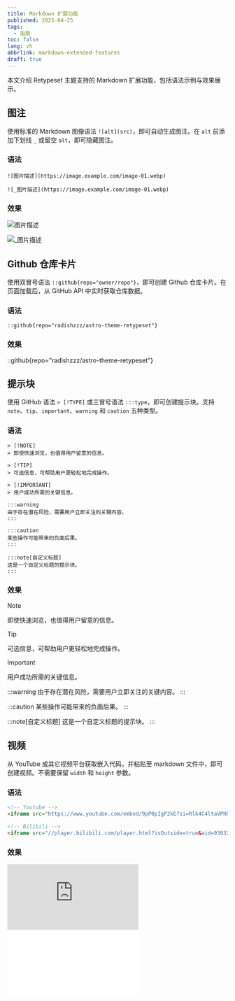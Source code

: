 ```yaml
---
title: Markdown 扩展功能
published: 2025-04-25
tags:
  - 指南
toc: false
lang: zh
abbrlink: markdown-extended-features
draft: true
---
```


本文介绍 Retypeset 主题支持的 Markdown 扩展功能，包括语法示例与效果展示。

## 图注

使用标准的 Markdown 图像语法 `![alt](src)`，即可自动生成图注。在 `alt` 前添加下划线 `_` 或留空 `alt`，即可隐藏图注。

### 语法

```
![图片描述](https://image.example.com/image-01.webp)

![_图片描述](https://image.example.com/image-01.webp)
```

### 效果

![图片描述](https://image.radishzz.cc/image/gallery/06.webp)

![_图片描述](https://image.radishzz.cc/image/gallery/06.webp)

## Github 仓库卡片

使用双冒号语法 `::github{repo="owner/repo"}`，即可创建 Github 仓库卡片。在页面加载后，从 GitHub API 中实时获取仓库数据。

### 语法

```
::github{repo="radishzzz/astro-theme-retypeset"}
```

### 效果

::github{repo="radishzzz/astro-theme-retypeset"}

## 提示块

使用 GitHub 语法 `> [!TYPE]` 或三冒号语法 `:::type`，即可创建提示块。支持 `note`、`tip`、`important`、`warning` 和 `caution` 五种类型。

### 语法

```
> [!NOTE]
> 即使快速浏览，也值得用户留意的信息。

> [!TIP]
> 可选信息，可帮助用户更轻松地完成操作。

> [!IMPORTANT]
> 用户成功所需的关键信息。

:::warning
由于存在潜在风险，需要用户立即关注的关键内容。
:::

:::caution
某些操作可能带来的负面后果。
:::

:::note[自定义标题]
这是一个自定义标题的提示块。
:::
```

### 效果

> [!NOTE]
> 即使快速浏览，也值得用户留意的信息。

> [!TIP]
> 可选信息，可帮助用户更轻松地完成操作。

> [!IMPORTANT]
> 用户成功所需的关键信息。

:::warning
由于存在潜在风险，需要用户立即关注的关键内容。
:::

:::caution
某些操作可能带来的负面后果。
:::

:::note[自定义标题]
这是一个自定义标题的提示块。
:::

## 视频

从 YouTube 或其它视频平台获取嵌入代码，并粘贴至 markdown 文件中，即可创建视频。不需要保留 `width` 和 `height` 参数。

### 语法

```html
<!-- Youtube -->
<iframe src="https://www.youtube.com/embed/9pP0pIgP2kE?si=Rlk4C4ltaVPHXZ80" title="YouTube video player" frameborder="0" allow="accelerometer; autoplay; clipboard-write; encrypted-media; gyroscope; picture-in-picture; web-share" allowfullscreen></iframe>

<!-- Bilibili -->
<iframe src="//player.bilibili.com/player.html?isOutside=true&aid=930327443&bvid=BV1sK4y1Z7KG&cid=329802177&p=1" scrolling="no" border="0" frameborder="no" framespacing="0" allowfullscreen="true"></iframe>
```

### 效果

<iframe src="https://www.youtube.com/embed/9pP0pIgP2kE?si=Rlk4C4ltaVPHXZ80" title="YouTube video player" frameborder="0" allow="accelerometer; autoplay; clipboard-write; encrypted-media; gyroscope; picture-in-picture; web-share" allowfullscreen></iframe>

<iframe src="//player.bilibili.com/player.html?isOutside=true&aid=930327443&bvid=BV1sK4y1Z7KG&cid=329802177&p=1" scrolling="no" border="0" frameborder="no" framespacing="0" allowfullscreen="true"></iframe>

<!-- <details>
  <summary>
    我有钥匙却无门，有空间却无房间。你能进入却无法离开。我是什么？
  </summary>
  键盘。
</details>

<figure>
  <img src="https://image.radishzz.cc/picsmaller/03.webp">
  <figcaption text-center="">Node 模块检查器 - 概览</figcaption>
</figure> -->
